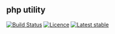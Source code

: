 ## php utility

[![Build Status](https://travis-ci.org/utilitte/php.svg?branch=master)](https://travis-ci.org/utilitte/php)
[![Licence](https://img.shields.io/packagist/l/utilitte/php.svg?style=flat-square)](https://packagist.org/packages/utilitte/php)
[![Latest stable](https://img.shields.io/packagist/v/utilitte/php.svg?style=flat-square)](https://packagist.org/packages/utilitte/php)
